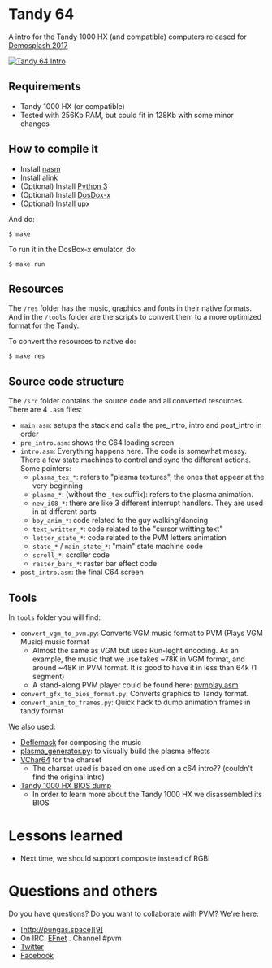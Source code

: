 # Tandy 64

A intro for the Tandy 1000 HX (and compatible) computers released for [Demosplash 2017][8]

[![Tandy 64 Intro](https://img.youtube.com/vi/M2X7e9KnoLk/0.jpg)](https://www.youtube.com/watch?v=M2X7e9KnoLk)


## Requirements

* Tandy 1000 HX (or compatible)
* Tested with 256Kb RAM, but could fit in 128Kb with some minor changes


## How to compile it

* Install [nasm][0]
* Install [alink][1]
* (Optional) Install [Python 3][2]
* (Optional) Install [DosDox-x][3]
* (Optional) Install [upx][4]


And do:

    $ make


To run it in the DosBox-x emulator, do:

    $ make run


## Resources

The `/res` folder has the music, graphics and fonts in their native formats.
And in the `/tools` folder are the scripts to convert them to a more optimized
format for the Tandy.

To convert the resources to native do:

    $ make res

## Source code structure

The `/src` folder contains the source code and all converted resources.
There are 4 `.asm` files:

*   `main.asm`: setups the stack and calls the pre_intro, intro and post_intro in order
*   `pre_intro.asm`: shows the C64 loading screen
*   `intro.asm`: Everything happens here. The code is somewhat messy. There a few state machines to control and sync the different actions. Some pointers:
    * `plasma_tex_*`: refers to "plasma textures", the ones that appear at the very beginning
    * `plasma_*`: (without the `_tex` suffix): refers to the plasma animation.
    * `new_i08_*`: there are like 3 different interrupt handlers. They are used in at different parts
    * `boy_anim_*`: code related to the guy walking/dancing
    * `text_writter_*`: code related to the "cursor writting text"
    * `letter_state_*`: code related to the PVM letters animation
    * `state_*` / `main_state_*`: "main" state machine code
    * `scroll_*`: scroller code
    * `raster_bars_*`: raster bar effect code
*   `post_intro.asm`: the final C64 screen

## Tools

In `tools` folder you will find:

*   `convert_vgm_to_pvm.py`: Converts VGM music format to PVM (Plays VGM Music) music format
    *   Almost the same as VGM but uses Run-leght encoding. As an example, the music that we use
        takes ~78K in VGM format, and around ~48K in PVM format. It is good to have it in less than 64k (1 segment)
    * A stand-along PVM player could be found here: [pvmplay.asm](https://github.com/ricardoquesada/tandy1000-misc/blob/master/snd/pvmplay.asm)
*   `convert_gfx_to_bios_format.py`: Converts graphics to Tandy format.
*   `convert_anim_to_frames.py`: Quick hack to dump animation frames in tandy format

We also used:

*   [Deflemask][6] for composing the music
*   [plasma_generator.py][5]: to visually build the plasma effects
*   [VChar64][7] for the charset
    *   The charset used is based on one used on a c64 intro?? (couldn't find the original intro)
*   [Tandy 1000 HX BIOS dump](https://github.com/ricardoquesada/tandy1000hx-bios)
    *   In order to learn more about the Tandy 1000 HX we disassembled its BIOS


# Lessons learned

*   Next time, we should support composite instead of RGBI


# Questions and others

Do you have questions? Do you want to collaborate with PVM? We're here:

-   [http://pungas.space][9]
-   On IRC. [EFnet][10] . Channel #pvm
-   [Twitter](https://twitter.com/pungas64)
-   [Facebook](https://www.facebook.com/PVM1996/)


[0]: http://nasm.us/
[1]: https://github.com/ricardoquesada/alink
[2]: https://www.python.org/downloads/
[3]: http://dosbox-x.com/
[4]: https://upx.github.io/
[5]: https://github.com/ricardoquesada/c64-misc/blob/master/tools/plasma_generator.py
[6]: http://deflemask.com/
[7]: https://github.com/ricardoquesada/vchar64
[8]: http://www.demosplash.org/
[9]: http://pungas.space
[10]: http://www.efnet.org/
